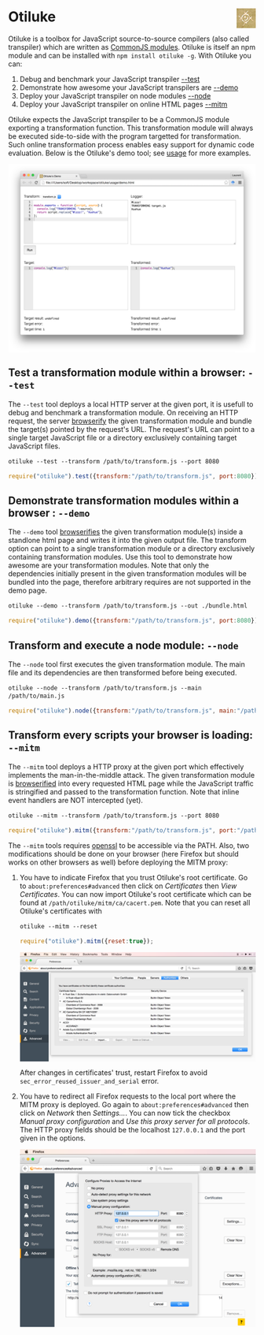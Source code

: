 # Otiluke <img src="img/otiluke.png" align="right" alt="otiluke-logo" title="Resilient Sphere of Otiluke">

Otiluke is a toolbox for JavaScript source-to-source compilers (also called transpiler) which are written as [CommonJS modules](http://www.commonjs.org/).
Otiluke is itself an npm module and can be installed with `npm install otiluke -g`.
With Otiluke you can:

1. Debug and benchmark your JavaScript transpiler [--test](./usage/test.js)
2. Demonstrate how awesome your JavaScript transpilers are [--demo](./usage/demo.js)
3. Deploy your JavaScript transpiler on node modules [--node](./usage/node.js)
4. Deploy your JavaScript transpiler on online HTML pages [--mitm](./usage/mitm.js)

Otiluke expects the JavaScript transpiler to be a CommonJS module exporting a transformation function.
This transformation module will always be executed side-to-side with the program targetted for transformation.
Such online transformation process enables easy support for dynamic code evaluation.
Below is the Otiluke's demo tool; see [usage](./usage) for more examples.

<img src="img/demo.png" align="center" alt="demonstration" title="Otiluke's demo tool"/>

## Test a transformation module within a browser: `--test`

The `--test` tool deploys a local HTTP server at the given port, it is usefull to debug and benchmark a transformation module. 
On receiving an HTTP request, the server [browserify](http://browserify.org/) the given transformation module and bundle the target(s) pointed by the request's URL.
The request's URL can point to a single target JavaScript file or a directory exclusively containing target JavaScript files.

```shell
otiluke --test --transform /path/to/transform.js --port 8080
```
```javascript
require("otiluke").test({transform:"/path/to/transform.js", port:8080});
```

## Demonstrate transformation modules within a browser : `--demo`

The `--demo` tool [browserifies](http://browserify.org/) the given transformation module(s) inside a standlone html page and writes it into the given output file.
The transform option can point to a single transformation module or a directory exclusively containing transformation modules.
Use this tool to demonstrate how awesome are your transformation modules.
Note that only the dependencies initially present in the given transformation modules will be bundled into the page, therefore arbitrary requires are not supported in the demo page.

```shell
otiluke --demo --transform /path/to/transform.js --out ./bundle.html
```
```javascript
require("otiluke").demo({transform:"/path/to/transform.js", port:8080});
```

## Transform and execute a node module: `--node`

The `--node` tool first executes the given transformation module.
The main file and its dependencies are then transformed before being executed.

```shell
otiluke --node --transform /path/to/transform.js --main /path/to/main.js
```
```javascript
require("otiluke").node({transform:"/path/to/transform.js", main:"/path/to/main.js"});
```

## Transform every scripts your browser is loading: `--mitm`

The `--mitm` tool deploys a HTTP proxy at the given port which effectively implements the man-in-the-middle attack.
The given transformation module is [browserified](http://browserify.org/) into every requested HTML page while the JavaScript traffic is stringified and passed to the transformation function.
Note that inline event handlers are NOT intercepted (yet).

```shell
otiluke --mitm --transform /path/to/transform.js --port 8080
```
```javascript
require("otiluke").mitm({transform:"/path/to/transform.js", port:"/path/to/main.js"});
```

The `--mitm` tools requires [openssl](https://www.openssl.org/) to be accessible via the PATH.
Also, two modifications should be done on your browser (here Firefox but should works on other browsers as well) before deploying the MITM proxy:

1. You have to indicate Firefox that you trust Otiluke's root certificate.
   Go to `about:preferences#advanced` then click on *Certificates* then *View Certificates*.
   You can now import Otiluke's root certificate which can be found at `/path/otiluke/mitm/ca/cacert.pem`.
   Note that you can reset all Otiluke's certificates with

    ```shell
    otiluke --mitm --reset
    ```
    ```javascript
    require("otiluke").mitm({reset:true});
    ```

   <img src="img/firefox-cert.png" align="center" alt="firefox certificate" title="Firefox's certificate"/>

   After changes in certificates' trust, restart Firefox to avoid `sec_error_reused_issuer_and_serial` error.

2. You have to redirect all Firefox requests to the local port where the MITM proxy is deployed.
   Go again to `about:preferences#advanced` then click on *Network* then *Settings...*.
   You can now tick the checkbox *Manual proxy configuration* and *Use this proxy server for all protocols*.
   The HTTP proxy fields should be the localhost `127.0.0.1` and the port given in the options.

   <img src="img/firefox-proxy.png" align="center" alt="firefox proxy" title="Firefox's proxy settings"/>

